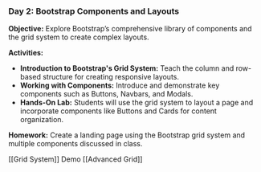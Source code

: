 ### Day 2: Bootstrap Components and Layouts

**Objective:** Explore Bootstrap’s comprehensive library of components and the grid system to create complex layouts.

**Activities:**

- **Introduction to Bootstrap's Grid System:** Teach the column and row-based structure for creating responsive layouts.
- **Working with Components:** Introduce and demonstrate key components such as Buttons, Navbars, and Modals.
- **Hands-On Lab:** Students will use the grid system to layout a page and incorporate components like Buttons and Cards for content organization.

**Homework:** Create a landing page using the Bootstrap grid system and multiple components discussed in class.

[[Grid System]] Demo
[[Advanced Grid]]